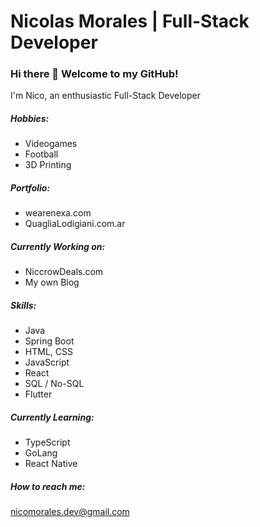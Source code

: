 # Nicolas Morales | Full-Stack Developer

### Hi there 👋 Welcome to my GitHub!

I'm Nico, an enthusiastic Full-Stack Developer

##### Hobbies:

-   Videogames
-   Football
-   3D Printing

##### Portfolio:

-   wearenexa.com
-   QuagliaLodigiani.com.ar

##### Currently Working on:

-   NiccrowDeals.com
-   My own Blog

##### Skills:

-   Java
-   Spring Boot
-   HTML, CSS
-   JavaScript
-   React
-   SQL / No-SQL
-   Flutter

##### Currently Learning:

-   TypeScript
-   GoLang
-   React Native

##### How to reach me:

nicomorales.dev@gmail.com

<!--
**NicoMoralesDev/NicoMoralesDev** is a ✨ _special_ ✨ repository because its `README.md` (this file) appears on your GitHub profile.

Here are some ideas to get you started:

- 🔭 I’m currently working on ...
- 🌱 I’m currently learning ...
- 👯 I’m looking to collaborate on ...
- 🤔 I’m looking for help with ...
- 💬 Ask me about ...
- 📫 How to reach me: ...
- 😄 Pronouns: ...
- ⚡ Fun fact: ...
-->
